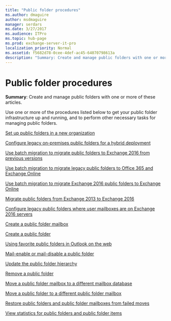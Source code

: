 ```yaml
---
title: "Public folder procedures"
ms.author: dmaguire
author: msdmaguire
manager: serdars
ms.date: 3/27/2017
ms.audience: ITPro
ms.topic: hub-page
ms.prod: exchange-server-it-pro
localization_priority: Normal
ms.assetid: f5682d78-0cee-4def-ac45-64070798613a
description: "Summary: Create and manage public folders with one or more of these articles."
---
```


# Public folder procedures

 **Summary**: Create and manage public folders with one or more of these articles.
  
Use one or more of the procedures listed below to get your public folder infrastructure up and running, and to perform other necessary tasks for managing public folders.
  
[Set up public folders in a new organization](new-organizations.md)
  
[Configure legacy on-premises public folders for a hybrid deployment](configure-legacy-public-folders-for-hybrid.md)
  
[Use batch migration to migrate public folders to Exchange 2016 from previous versions](batch-migration-from-previous-versions.md)
  
[Use batch migration to migrate legacy public folders to Office 365 and Exchange Online](http://technet.microsoft.com/library/e8ab9309-7d12-4f02-bfc4-14e61a373958.aspx)
  
[Use batch migration to migrate Exchange 2016 public folders to Exchange Online](migrate-to-exchange-online.md)
  
[Migrate public folders from Exchange 2013 to Exchange 2016](migrate-from-exchange-2013.md)
  
[Configure legacy public folders where user mailboxes are on Exchange 2016 servers](http://technet.microsoft.com/library/1d5ca19e-696e-4054-a634-15dd34d952b7.aspx)
  
[Create a public folder mailbox](create-public-folder-mailboxes.md)
  
[Create a public folder](create-public-folders.md)
  
[Using favorite public folders in Outlook on the web](http://technet.microsoft.com/library/f6f1db72-4465-4eb8-b525-ac2c1fa10a69.aspx)
  
[Mail-enable or mail-disable a public folder](mail-enable-or-disable.md)
  
[Update the public folder hierarchy](http://technet.microsoft.com/library/a7b2fb51-0207-4d7d-938d-466ae110bb90.aspx)
  
[Remove a public folder](http://technet.microsoft.com/library/334b831d-e372-4d85-a407-5c8a5d0e78de.aspx)
  
[Move a public folder mailbox to a different mailbox database](http://technet.microsoft.com/library/67601d45-4824-4ae6-9a7e-b645ec3af4d3.aspx)
  
[Move a public folder to a different public folder mailbox](http://technet.microsoft.com/library/b8744934-a3cb-443e-acce-a9a6ca5d88f6.aspx)
  
[Restore public folders and public folder mailboxes from failed moves](http://technet.microsoft.com/library/2ade83c9-5f9b-4945-bf32-48fa8185b515.aspx)
  
[View statistics for public folders and public folder items](view-statistics.md)
  

